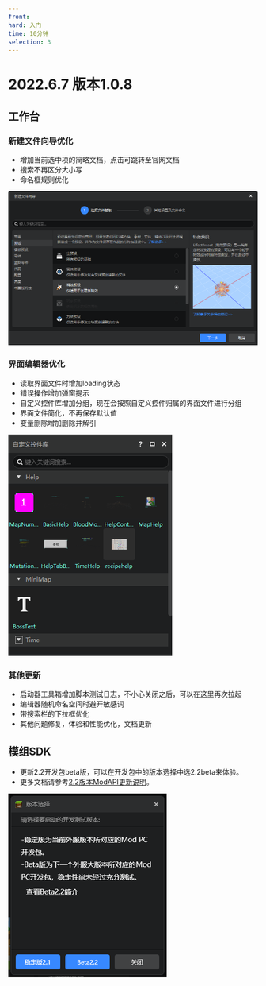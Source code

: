 ```yaml
---
front:
hard: 入门
time: 10分钟
selection: 3
---
```


# 2022.6.7 版本1.0.8

## 工作台

### 新建文件向导优化

- 增加当前选中项的简略文档，点击可跳转至官网文档
- 搜索不再区分大小写
- 命名框规则优化

![新建文件向导](./images/xjwjxd.png)

### 界面编辑器优化

- 读取界面文件时增加loading状态
- 错误操作增加弹窗提示
- 自定义控件库增加分组，现在会按照自定义控件归属的界面文件进行分组
- 界面文件简化，不再保存默认值
- 变量删除增加删除并解引

![自定义控件库](./images/zdykjk.png)

### 其他更新

- 启动器工具箱增加脚本测试日志，不小心关闭之后，可以在这里再次拉起
- 编辑器随机命名空间时避开敏感词
- 带搜索栏的下拉框优化
- 其他问题修复，体验和性能优化，文档更新

## 模组SDK

- 更新2.2开发包beta版，可以在开发包中的版本选择中选2.2beta来体验。
- 更多文档请参考<a href="../../../mcdocs/1-ModAPI/更新信息/2.2.html">2.2版本ModAPI更新说明</a>。

![开发包版本选择](./images/kfbbbxz.png)